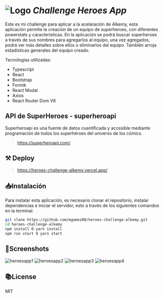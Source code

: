# ![Logo](https://campus.alkemy.org/static/media/logo.a56b5107.svg) _Challenge Heroes App_


Este es mi challenge para aplicar a la acelaración de Alkemy, esta aplicación permite la creación de un equipo de superheroes, con diferentes powerstats y características. En la aplicación se podrá buscar superheroes a través de sus nombres para agregarlos al equipo, una vez agregados, podrá ver más detalles sobre ellos o eliminarlos del equipo. También arroja estadísticas generales del equipo creado.

Tecnologías utilizadas:

- Typescript
- React
- Bootstrap
- Formik
- React Modal
- Axios
- React Router Dom V6

## API de SuperHeroes - superheroapi

Superheroapi es una fuente de datos cuantificada y accesible mediante programación de todos los superhéroes del universo de los cómics.

> https://superheroapi.com/

## ⚒ Deploy

> https://heroes-challenge-alkemy.vercel.app/

## 📥Instalación

Para instalar esta aplicación, es necesario clonar el repositorio, instalar dependencias e iniciar el servidor, esto a través de los siguientes comandos en la terminal.

```sh
git clone https://github.com/mgomez08/heroes-challenge-alkemy.git
cd heroes-challenge-alkemy
npm install O yarn install
npm run start O yarn start
```

## 📱Screenshots

![heroesapp1](https://user-images.githubusercontent.com/49167174/147862406-6204467a-5a1a-4492-8126-1dd28ed39702.PNG)
![heroesapp2](https://user-images.githubusercontent.com/49167174/147862405-650c539d-a4f6-4522-a371-c2fa41472dfb.PNG)
![heroesapp3](https://user-images.githubusercontent.com/49167174/147862441-7e153425-b8dd-4df0-a388-f3531ddd9ae4.PNG)
![heroesapp4](https://user-images.githubusercontent.com/49167174/147862402-b3cac0e9-af5b-4bf4-aa5e-17dbf4ab1a35.PNG)


## 📚License

MIT

